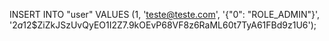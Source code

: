 INSERT INTO "user" VALUES (1, 'teste@teste.com', '{"0": "ROLE_ADMIN"}', '$2a$12$ZiZkJSzUvQyEO1I2Z7.9kOEvP68VF8z6RaML60t7TyA61FBd9z1U6');
